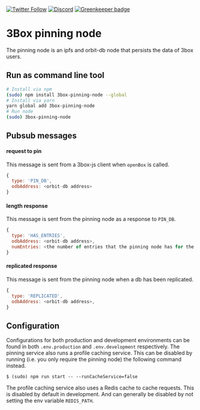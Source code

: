 [![Twitter Follow](https://img.shields.io/twitter/follow/3boxdb.svg?style=for-the-badge&label=Twitter)](https://twitter.com/3boxdb)
[![Discord](https://img.shields.io/discord/484729862368526356.svg?style=for-the-badge)](https://discordapp.com/invite/Z3f3Cxy) [![Greenkeeper badge](https://badges.greenkeeper.io/3box/3box-pinning-node.svg)](https://greenkeeper.io/)

# 3Box pinning node

The pinning node is an ipfs and orbit-db node that persists the data of 3box users.

## Run as command line tool

```bash
# Install via npm
(sudo) npm install 3box-pinning-node --global
# Install via yarn
yarn global add 3box-pinning-node
# Run node
(sudo) 3box-pinning-node
```

## Pubsub messages

#### request to pin
This message is sent from a 3box-js client when `openBox` is called.
```js
{
  type: 'PIN_DB',
  odbAddress: <orbit-db address>
}
```

#### length response
This message is sent from the pinning node as a response to `PIN_DB`.
```js
{
  type: 'HAS_ENTRIES',
  odbAddress: <orbit-db address>,
  numEntries: <the number of entries that the pinning node has for the given db>
}
```

#### replicated response
This message is sent from the pinning node when a db has been replicated.
```js
{
  type: 'REPLICATED',
  odbAddress: <orbit-db address>,
}
```

## Configuration 

Configurations for both production and development environments can be found in both `.env.production` and `.env.development` respectively. The pinning service also runs a profile caching service. This can be disabled by running (i.e. you only require the pinning node) the following command instead.

    $ (sudo) npm run start -- --runCacheService=false

The profile caching service also uses a Redis cache to cache requests. This is disabled by default in development. And can generally be disabled by not setting the env variable `REDIS_PATH`.
